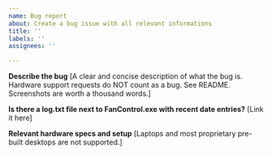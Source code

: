 ```yaml
---
name: Bug report
about: Create a bug issue with all relevant informations
title: ''
labels: ''
assignees: ''

---
```


**Describe the bug**
[A clear and concise description of what the bug is. Hardware support requests do NOT count as a bug. See README. Screenshots are worth a thousand words.]

**Is there a log.txt file next to FanControl.exe with recent date entries?**
[Link it here]

**Relevant hardware specs and setup**
[Laptops and most proprietary pre-built desktops are not supported.]

